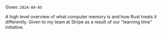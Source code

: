 Given: `2024-04-05`

A high level overview of what computer memory is and how Rust treats it differently. Given to my team at Stripe as a result of our "learning time" initiative.
